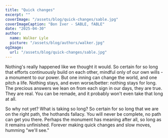 ```yaml
---
title: "Quick changes"
excerpt: ""
coverImage: "/assets/blog/quick-changes/sable.jpg"
coverImageCaption: "Bon Iver - SABLE, fABLE"
date: "2025-04-30"
author:
  name: Walker Lyle
  picture: "/assets/blog/authors/walker.jpg"
ogImage:
  url: "/assets/blog/quick-changes/sable.jpg"
---
```


Nothing's really happened like we thought it would. So certain for so long that efforts continuously build on each other, mindful only of our own wills - a monument to our power. But one inning can change the world, and one pitch a life. Nothing stays, and even worse/better: nothing stays for long. The precious answers we lean on from each sign in our days, they are true. They are real. You can be remade, and it probably won't even take that long at all. 

So why not yet? What is taking so long? So certain for so long that we are on the right path, the hothands fallacy. You will never be complete, no path can get you there. Perhaps the monument has meaning after all, so long as it remains unfinished. Forever making quick changes and slow moves, humming "we'll see."